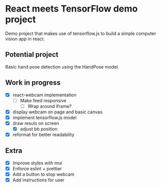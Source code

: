 # React meets TensorFlow demo project

Demo project that makes use of tensorflow.js to build a simple computer vision app in react.

## Potential project

Basic hand pose detection using the HandPose model.

## Work in progress

- [X] react-webcam implementation
  - [ ] Make feed responsive
    - [ ] Wrap around iframe?
- [X] display webcam on page and basic canvas
- [X] implement tensorflow.js model
- [X] draw resuls on screen
  - [X] adjust bb position
- [X] reformat for better readability

## Extra

- [X] Improve styles with mui
- [X] Enforce eslint + prettier
- [X] Add a button to stop webcam
- [X] Add instructions for user